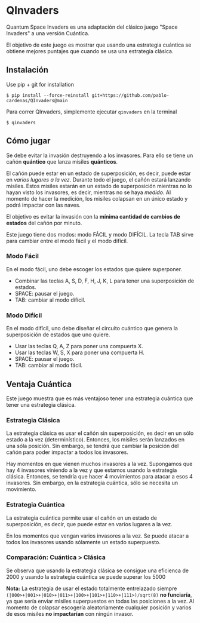 # QInvaders

Quantum Space Invaders es una adaptación del clásico juego "Space Invaders" a una versión Cuántica.

El objetivo de este juego es mostrar que usando una estrategia cuántica se obtiene mejores puntajes que cuando se usa una estrategia clásica.

## Instalación

Use pip + git for installation 

```
$ pip install --force-reinstall git+https://github.com/pablo-cardenas/QInvaders@main
```

Para correr QInvaders, simplemente ejecutar `qinvaders`  en la terminal

```
$ qinvaders
```

## Cómo jugar

Se debe evitar la invasión destruyendo a los invasores.
Para ello se tiene un cañón **quántico**  que lanza misiles **quánticos**.

El cañón puede estar en un estado de superposición, es decir, puede estar en *varios lugares a la vez*.
Durante todo el juego, el cañón estará lanzando misiles.
Estos misiles estarán en un estado de superposición mientras no lo hayan visto los invasores, es decir, mientras no se haya *medido*.
Al momento de hacer la medición, los misiles colapsan en un único estado y podrá impactar con las naves.

El objetivo es evitar la invasión con la **mínima cantidad de cambios de estados** del cañón por minuto.

Este juego tiene dos modos: modo FÁCIL y modo DIFÍCIL. La tecla TAB sirve para cambiar entre el modo fácil y el modo difícil.

### Modo Fácil

En el modo fácil, uno debe escoger los estados que quiere superponer.

  * Combinar las teclas A, S, D, F, H, J, K, L para tener una superposición de estados.
  * SPACE: pausar el juego.
  * TAB: cambiar al modo difícil.

### Modo Difícil

En el modo difícil, uno debe diseñar el circuito cuántico  que genera la superposición de estados que uno quiere.

  * Usar las teclas Q, A, Z para poner una compuerta X.
  * Usar las teclas W, S, X para poner una compuerta H.
  * SPACE: pausar el juego.
  * TAB: cambiar al modo fácil.


## Ventaja Cuántica

Este juego muestra que es más ventajoso tener una estrategia cuántica que tener una estrategia clásica.

### Estrategia Clásica

La estrategia clásica es usar el cañón sin superposición, es decir en un sólo estado a la vez (determinístico).
Entonces, los misiles serán lanzados en una sóla posición.
Sin embargo, se tendrá que cambiar la posición del cañón para poder impactar a todos los invasores.

Hay momentos en que vienen muchos invasores a la vez.
Supongamos que hay 4 invasores viniendo a la vez y que estamos usando la estrategia clásica.
Entonces, se tendría que hacer 4 movimientos para atacar a esos 4 invasores.
Sin embargo, en la estrategia cuántica, sólo se necesita un movimiento.

### Estrategia Cuántica

La estrategia cuántica permite usar el cañón en un estado de superposición, es decir, que puede estar en varios lugares a la vez.

En los momentos que vengan varios invasores a la vez.
Se puede atacar a todos los invasores usando sólamente un estado superpuesto.

### Comparación: Cuántica > Clásica

Se observa que usando la estrategia clásica se consigue una eficienca de 2000 y usando la estrategia cuántica se puede superar los 5000

**Nota:** La estrategia de usar el estado totalmente entrelazado siempre
`(|000>+|001>+|010>+|011>+|100>+|101>+|110>+|111>)/sqrt(8)` **no funciaría**, 
ya que sería enviar misiles superpuestos en todas las posiciones a la vez.
Al momento de colapsar escogería aleatoriamente cualquier posición y
varios de esos misiles **no impactarían** con ningún invasor.

